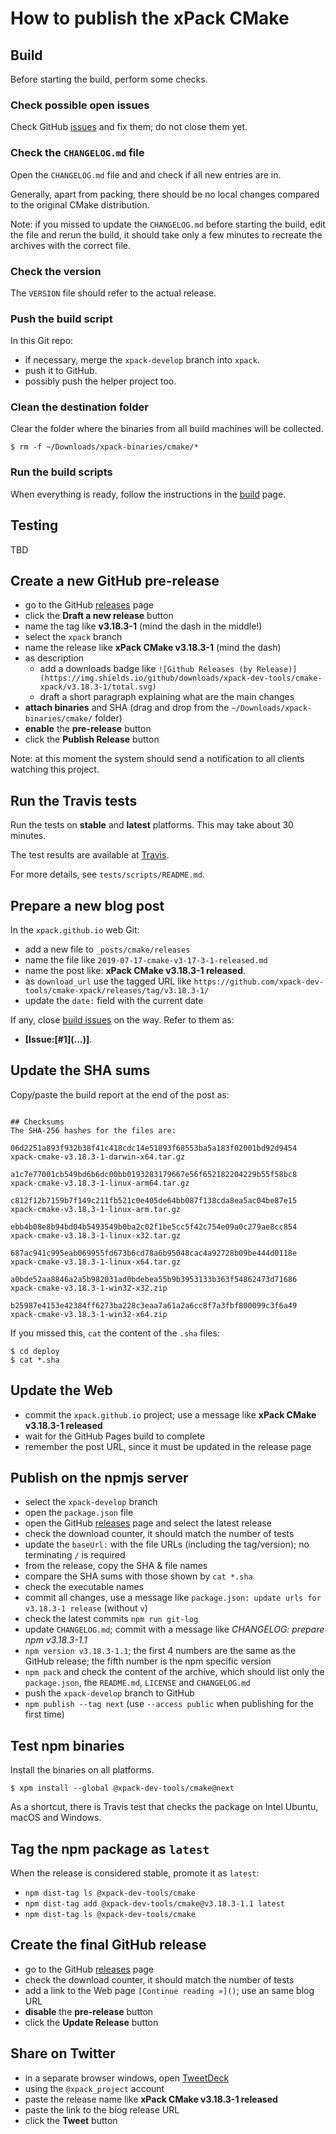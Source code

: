 # How to publish the xPack CMake

## Build

Before starting the build, perform some checks.

### Check possible open issues

Check GitHub [issues](https://github.com/xpack-dev-tools/cmake-xpack/issues)
and fix them; do not close them yet.

### Check the `CHANGELOG.md` file

Open the `CHANGELOG.md` file and and check if all
new entries are in.

Generally, apart from packing, there should be no local changes compared
to the original CMake distribution.

Note: if you missed to update the `CHANGELOG.md` before starting the build,
edit the file and rerun the build, it should take only a few minutes to
recreate the archives with the correct file.

### Check the version

The `VERSION` file should refer to the actual release.

### Push the build script

In this Git repo:

- if necessary, merge the `xpack-develop` branch into `xpack`.
- push it to GitHub.
- possibly push the helper project too.

### Clean the destination folder

Clear the folder where the binaries from all build machines will be collected.

```console
$ rm -f ~/Downloads/xpack-binaries/cmake/*
```

### Run the build scripts

When everything is ready, follow the instructions in the
[build](https://github.com/xpack-dev-tools/cmake-xpack/blob/xpack/README-BUILD.md)
page.

## Testing

TBD

## Create a new GitHub pre-release

- go to the GitHub [releases](https://github.com/xpack-dev-tools/cmake-xpack/releases) page
- click the **Draft a new release** button
- name the tag like **v3.18.3-1** (mind the dash in the middle!)
- select the `xpack` branch
- name the release like **xPack CMake v3.18.3-1** (mind the dash)
- as description
  - add a downloads badge like `![Github Releases (by Release)](https://img.shields.io/github/downloads/xpack-dev-tools/cmake-xpack/v3.18.3-1/total.svg)`
  - draft a short paragraph explaining what are the main changes
- **attach binaries** and SHA (drag and drop from the
`~/Downloads/xpack-binaries/cmake/` folder)
- **enable** the **pre-release** button
- click the **Publish Release** button

Note: at this moment the system should send a notification to all clients watching this project.

## Run the Travis tests

Run the tests on **stable** and **latest** platforms. This may take about 30
minutes.

The test results are available at
[Travis](https://travis-ci.org/github/xpack-dev-tools/cmake-xpack/builds/).

For more details, see `tests/scripts/README.md`.

## Prepare a new blog post

In the `xpack.github.io` web Git:

- add a new file to `_posts/cmake/releases`
- name the file like `2019-07-17-cmake-v3-17-3-1-released.md`
- name the post like: **xPack CMake v3.18.3-1 released**.
- as `download_url` use the tagged URL like `https://github.com/xpack-dev-tools/cmake-xpack/releases/tag/v3.18.3-1/`
- update the `date:` field with the current date

If any, close
[build issues](https://github.com/xpack-dev-tools/cmake-xpack/issues)
on the way. Refer to them as:

- **[Issue:\[#1\]\(...\)]**.

## Update the SHA sums

Copy/paste the build report at the end of the post as:

```console

## Checksums
The SHA-256 hashes for the files are:

06d2251a893f932b38f41c418cdc14e51893f68553ba5a183f02001bd92d9454  
xpack-cmake-v3.18.3-1-darwin-x64.tar.gz

a1c7e77001cb549bd6b6dc00bb0193283179667e56f652182204229b55f58bc8  
xpack-cmake-v3.18.3-1-linux-arm64.tar.gz

c812f12b7159b7f149c211fb521c0e405de64bb087f138cda8ea5ac04be87e15  
xpack-cmake-v3.18.3-1-linux-arm.tar.gz

ebb4b08e8b94bd04b5493549b0ba2c02f1be5cc5f42c754e09a0c279ae8cc854  
xpack-cmake-v3.18.3-1-linux-x32.tar.gz

687ac941c995eab069955fd673b6cd78a6b95048cac4a92728b09be444d0118e  
xpack-cmake-v3.18.3-1-linux-x64.tar.gz

a0bde52aa8846a2a5b982031ad0bdebea55b9b3953133b363f54862473d71686  
xpack-cmake-v3.18.3-1-win32-x32.zip

b25987e4153e42384ff6273ba228c3eaa7a61a2a6cc8f7a3fbf800099c3f6a49  
xpack-cmake-v3.18.3-1-win32-x64.zip
```

If you missed this, `cat` the content of the `.sha` files:

```console
$ cd deploy
$ cat *.sha
```

## Update the Web

- commit the `xpack.github.io` project; use a message
  like **xPack CMake v3.18.3-1 released**
- wait for the GitHub Pages build to complete
- remember the post URL, since it must be updated in the release page

## Publish on the npmjs server

- select the `xpack-develop` branch
- open the `package.json` file
- open the GitHub [releases](https://github.com/xpack-dev-tools/cmake-xpack/releases)
  page and select the latest release
- check the download counter, it should match the number of tests
- update the `baseUrl:` with the file URLs (including the tag/version);
  no terminating `/` is required
- from the release, copy the SHA & file names
- compare the SHA sums with those shown by `cat *.sha`
- check the executable names
- commit all changes, use a message like
  `package.json: update urls for v3.18.3-1 release` (without `v`)
- check the latest commits `npm run git-log`
- update `CHANGELOG.md`; commit with a message like
  _CHANGELOG: prepare npm v3.18.3-1.1_
- `npm version v3.18.3-1.1`; the first 4 numbers are the same as the
  GitHub release; the fifth number is the npm specific version
- `npm pack` and check the content of the archive, which should list
  only the `package.json`, the `README.md`, `LICENSE` and `CHANGELOG.md`
- push the `xpack-develop` branch to GitHub
- `npm publish --tag next` (use `--access public` when publishing for
  the first time)

## Test npm binaries

Install the binaries on all platforms.

```console
$ xpm install --global @xpack-dev-tools/cmake@next
```

As a shortcut, there is Travis test that checks the package on 
Intel Ubuntu, macOS and Windows.

## Tag the npm package as `latest`

When the release is considered stable, promote it as `latest`:

- `npm dist-tag ls @xpack-dev-tools/cmake`
- `npm dist-tag add @xpack-dev-tools/cmake@v3.18.3-1.1 latest`
- `npm dist-tag ls @xpack-dev-tools/cmake`

## Create the final GitHub release

- go to the GitHub [releases](https://github.com/xpack-dev-tools/cmake-xpack/releases) page
- check the download counter, it should match the number of tests
- add a link to the Web page `[Continue reading »]()`; use an same blog URL
- **disable** the **pre-release** button
- click the **Update Release** button

## Share on Twitter

- in a separate browser windows, open [TweetDeck](https://tweetdeck.twitter.com/)
- using the `@xpack_project` account
- paste the release name like **xPack CMake v3.18.3-1 released**
- paste the link to the blog release URL
- click the **Tweet** button
